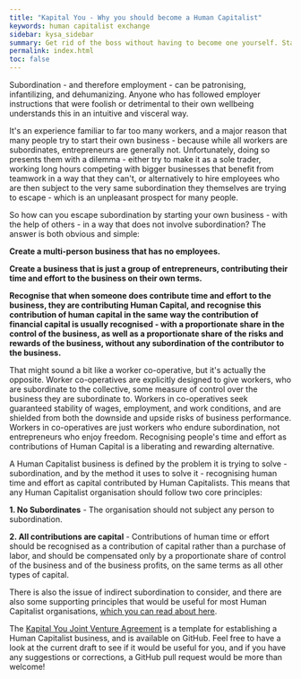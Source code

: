 ```yaml
---
title: "Kapital You - Why you should become a Human Capitalist"
keywords: human capitalist exchange
sidebar: kysa_sidebar
summary: Get rid of the boss without having to become one yourself. Start a multi-person company where everyone involved is an entrepreneur and nobody has to be an employee.
permalink: index.html
toc: false
---
```

Subordination - and therefore employment - can be patronising, infantilizing, and dehumanizing. Anyone who has followed employer instructions that were foolish or detrimental to their own wellbeing understands this in an intuitive and visceral way. 

It's an experience familiar to far too many workers, and a major reason that many people try to start their own business - because while all workers are subordinates, entrepreneurs are generally not. Unfortunately, doing so presents them with a dilemma - either try to make it as a sole trader, working long hours competing with bigger businesses that benefit from teamwork in a way that they can't, or alternatively to hire employees who are then subject to the very same subordination they themselves are trying to escape - which is an unpleasant prospect for many people.

So how can you escape subordination by starting your own business - with the help of others - in a way that does not involve subordination? The answer is both obvious and simple: 

**Create a multi-person business that has no employees.**

**Create a business that is just a group of entrepreneurs, contributing their time and effort to the business on their own terms.**

**Recognise that when someone does contribute time and effort to the business, they are contributing Human Capital, and recognise this contribution of human capital in the same way the contribution of financial capital is usually recognised - with a proportionate share in the control of the business, as well as a proportionate share of the risks and rewards of the business, without any subordination of the contributor to the business.**

That might sound a bit like a worker co-operative, but it's actually the opposite. Worker co-operatives are explicitly designed to give workers, who are subordinate to the collective, some measure of control over the business they are subordinate to. Workers in co-operatives seek guaranteed stability of wages, employment, and work conditions, and are shielded from both the downside and upside risks of business performance. Workers in co-operatives are just workers who endure subordination, not entrepreneurs who enjoy freedom. Recognising people's time and effort as contributions of Human Capital is a liberating and rewarding alternative.

A Human Capitalist business is defined by the problem it is trying to solve - subordination, and by the method it uses to solve it - recognising human time and effort as capital contributed by Human Capitalists. This means that any Human Capitalist organisation should follow two core principles:

**1. No Subordinates** - The organisation should not subject any person to subordination.

**2. All contributions are capital** - Contributions of human time or effort should be recognised as a contribution of capital rather than a purchase of labor, and should be compensated only by a proportionate share of control of the business and of the business profits, on the same terms as all other types of capital. 

There is also the issue of indirect subordination to consider, and there are also some supporting principles that would be useful for most Human Capitalist organisations, [which you can read about here](/principles.html).

The [Kapital You Joint Venture Agreement](/agreement.html) is a template for establishing a Human Capitalist business, and is available on GitHub. Feel free to have a look at the current draft to see if it would be useful for you, and if you have any suggestions or corrections, a GitHub pull request would be more than welcome!
<!--
[Human Capitalist Exchange](http://discourse.humancapitalist.exchange) is a discusson website to help would-be Human Capitalists meet and collaborate on starting Human Capitalist businesses, and to provide ready-made business structures and software tools to support those businesses. The site is only just getting started, however if you think that you can see yourself as a future Human Capitalist and would like to connect with other Human Capitalists to discuss business opportunities, you can [sign up here](http://discourse.humancapitalist.exchange).
-->


